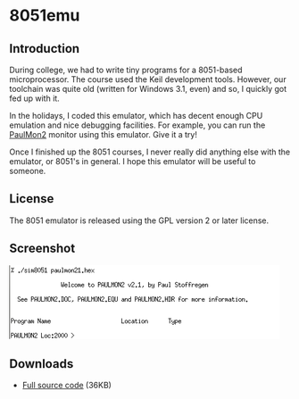 # 8051emu

## Introduction

 During college, we had to write tiny programs for a 8051-based microprocessor. The course used the Keil development tools. However, our toolchain was quite old (written for Windows 3.1, even) and so, I quickly got fed up with it.

 In the holidays, I coded this emulator, which has decent enough CPU emulation and nice debugging facilities. For example, you can run the [PaulMon2](https://www.pjrc.com/tech/8051/paulmon2.html) monitor using this emulator. Give it a try!

 Once I finished up the 8051 courses, I never really did anything else with the emulator, or 8051's in general. I hope this emulator will be useful to someone.

## License

The 8051 emulator is released using the GPL version 2 or later license.

## Screenshot

![Screenshot](images/8051emu.png)

## Downloads

   * [Full source code](downloads/8051emu.tar.bz2) (36KB)
